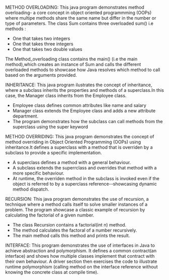 METHOD OVERLOADING:
This java program demonstrates method overloading- a core concept in object oriented programmming (OOPs) where multipe methods share the same name but differ in the number or type of parameters.
The class Sum contains three overloaded sum() i.e methods :
  * One that takes two integers 
  * One that takes three integers 
  * One that takes two double values
    
The Method_overloading class contains the main() (i.e the main method),which creates an instance of Sum and calls the different overloaded methods to showcase how Java resolves which method to call based on the arguments provided.  

INHERITANCE:
This java program ilustrates the concept of inheritance, where a subclass inherits the properties and methods of a superclass.In this case, the Manager class inherits from the Employee class.
 * Employee class defines common attributes like name and salary
 * Manager class extends the Employee class and adds a new attribute department.
 * The program demonstrates how the subclass can call methods from the superclass using the super keyword

METHOD OVERRIDING:
This java program demonstrates the concept of method overriding in Object Oriented Programming (OOPs) using inheritance.It defines a superclass with a method that is overriden by a subclass to provide a specific implementation.
 * A superclass defines a method with a general behaviour.
 * A subclass extends the superrclass and overrides that method with a more specific behaviour.
 * At runtime, the overriden method in the subclass is invoked even if the object is referred to      by a superclass reference--showcasing dynamic method dispatch. 

RECURSION:
This java program demonstrates the use of recursion, a technique where a method calls itself to solve smaller instances of a problem. The program showcase a classic example of recursion by calculating the factorial of a given number.
 * The class Recursion contains a factorial(int n) method.
 * The method calculates the factoral of a number recursively.
 * The main method calls this method and prints the result.

INTERFACE:
This program demonstrates the use of interfaces in Java to achieve abstraction and polymorphism. It defines a common contract(an interface) and shows how multiple classes implement that contract with their own behaviour. A driver section then exercises the code to illustrate runtime polymorphism (calling method on the interface reference without knowing the concrete class at compile time).
